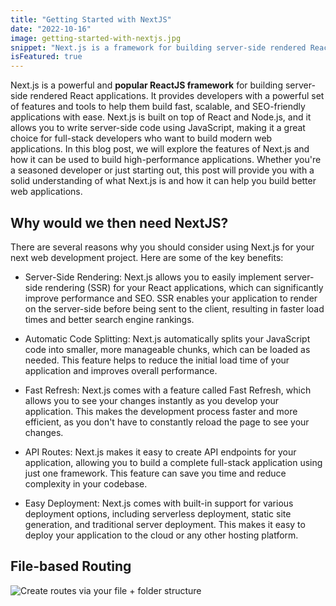 ```yaml
---
title: "Getting Started with NextJS"
date: "2022-10-16"
image: getting-started-with-nextjs.jpg
snippet: "Next.js is a framework for building server-side rendered React applications with powerful features and tools for fast, scalable, and SEO-friendly development."
isFeatured: true
---
```


Next.js is a powerful and **popular ReactJS framework** for building server-side rendered React applications. It provides developers with a powerful set of features and tools to help them build fast, scalable, and SEO-friendly applications with ease. Next.js is built on top of React and Node.js, and it allows you to write server-side code using JavaScript, making it a great choice for full-stack developers who want to build modern web applications. In this blog post, we will explore the features of Next.js and how it can be used to build high-performance applications. Whether you're a seasoned developer or just starting out, this post will provide you with a solid understanding of what Next.js is and how it can help you build better web applications.

## Why would we then need NextJS?

There are several reasons why you should consider using Next.js for your next web development project. Here are some of the key benefits:

- Server-Side Rendering: Next.js allows you to easily implement server-side rendering (SSR) for your React applications, which can significantly improve performance and SEO. SSR enables your application to render on the server-side before being sent to the client, resulting in faster load times and better search engine rankings.

- Automatic Code Splitting: Next.js automatically splits your JavaScript code into smaller, more manageable chunks, which can be loaded as needed. This feature helps to reduce the initial load time of your application and improves overall performance.

- Fast Refresh: Next.js comes with a feature called Fast Refresh, which allows you to see your changes instantly as you develop your application. This makes the development process faster and more efficient, as you don't have to constantly reload the page to see your changes.

- API Routes: Next.js makes it easy to create API endpoints for your application, allowing you to build a complete full-stack application using just one framework. This feature can save you time and reduce complexity in your codebase.

- Easy Deployment: Next.js comes with built-in support for various deployment options, including serverless deployment, static site generation, and traditional server deployment. This makes it easy to deploy your application to the cloud or any other hosting platform.

## File-based Routing

![Create routes via your file + folder structure](nextjs-file-based-routing.png)

